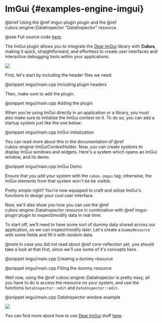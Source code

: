 # ImGui {#examples-engine-imgui}

@brief Using the @ref imgui-plugin plugin and the @ref cubos::engine::DataInspector "DataInspector" resource.

@see Full source code [here](https://github.com/GameDevTecnico/cubos/tree/main/engine/samples/imgui).

The ImGui plugin allows you to integrate the [Dear ImGui](https://github.com/ocornut/imgui) library with **Cubos**, making it quick, straightforward, and effortless to create user interfaces and interactive debugging tools within your applications.

![](imgui/img1.png)

First, let's start by including the header files we need.

@snippet imgui/main.cpp Including plugin headers

Then, make sure to add the plugin.

@snippet imgui/main.cpp Adding the plugin

When you're using ImGui directly in an application or a library, you must also make sure to initialize the ImGui context on it.
To do so, you can add a startup system just like the one below:

@snippet imgui/main.cpp ImGui initialization

You can read more about this in the documentation of @ref cubos::engine::ImGuiContextHolder.
Now, you can create systems to display ImGui windows and widgets. Here's a system which opens an ImGui window, and its demo.

@snippet imgui/main.cpp ImGui Demo

Ensure that you add your system with the `cubos.imgui` tag; otherwise, the ImGui elements from that system won't be be visible.

Pretty simple right? You're now equipped to craft and utilize ImGui's functions to design your cool user interface.

Now, we'll also show you how you can use the @ref cubos::engine::DataInspector resource in combination with @ref imgui-plugin plugin to inspect/modify data in real time.

To start off, we'll need to have some sort of dummy data shared across our application, so we can inspect/modify later. Let's create a `DummyResource` with some fields and fill it with random data.

@note In case you did not read about @ref core-reflection yet, you should take a look at that first, since we'll use some of it's concepts here.

@snippet imgui/main.cpp Creating a dummy resource

@snippet imgui/main.cpp Filling the dummy resource

Well now, using the @ref cubos::engine::DataInspector is pretty easy, all you have to do is access the resource on your system, and use the functions `DataInspector::edit` and `DataInspector::edit`.

@snippet imgui/main.cpp DataInspector window example

![](imgui/img2.png)

You can find more about how to use [Dear ImGui](https://github.com/ocornut/imgui) stuff [here](https://github.com/ocornut/imgui/tree/master/docs).